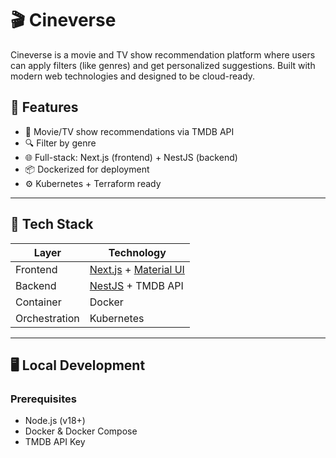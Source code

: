 # 🎬 Cineverse

Cineverse is a movie and TV show recommendation platform where users can apply filters (like genres) and get personalized suggestions. Built with modern web technologies and designed to be cloud-ready.

## 🚀 Features

- 🎥 Movie/TV show recommendations via TMDB API
- 🔍 Filter by genre
- 🌐 Full-stack: Next.js (frontend) + NestJS (backend)
- 📦 Dockerized for deployment
- ⚙️ Kubernetes + Terraform ready

---

## 🧱 Tech Stack

| Layer       | Technology              |
|-------------|--------------------------|
| Frontend    | [Next.js](https://nextjs.org/) + [Material UI](https://mui.com/) |
| Backend     | [NestJS](https://nestjs.com/) + TMDB API |
| Container   | Docker                   |
| Orchestration | Kubernetes              |

---

## 🖥️ Local Development

### Prerequisites

- Node.js (v18+)
- Docker & Docker Compose
- TMDB API Key
